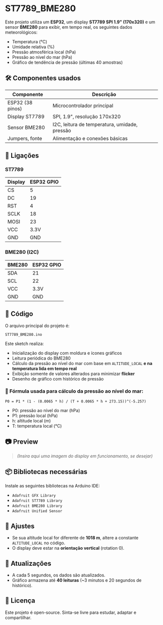 # ST7789_BME280

Este projeto utiliza um **ESP32**, um display **ST7789 SPI 1.9" (170x320)** e um sensor **BME280** para exibir, em tempo real, os seguintes dados meteorológicos:

- Temperatura (°C)
- Umidade relativa (%)
- Pressão atmosférica local (hPa)
- Pressão ao nível do mar (hPa)
- Gráfico de tendência de pressão (últimas 40 amostras)

## 🛠️ Componentes usados

| Componente      | Descrição                                  |
|----------------|---------------------------------------------|
| ESP32 (38 pinos) | Microcontrolador principal                 |
| Display ST7789  | SPI, 1.9", resolução 170x320                |
| Sensor BME280   | I2C, leitura de temperatura, umidade, pressão |
| Jumpers, fonte  | Alimentação e conexões básicas              |

## 🔌 Ligações

### ST7789

| Display | ESP32 GPIO |
|--------|-------------|
| CS     | 5           |
| DC     | 19          |
| RST    | 4           |
| SCLK   | 18          |
| MOSI   | 23          |
| VCC    | 3.3V        |
| GND    | GND         |

### BME280 (I2C)

| BME280 | ESP32 GPIO |
|--------|-------------|
| SDA    | 21          |
| SCL    | 22          |
| VCC    | 3.3V        |
| GND    | GND         |

## 💾 Código

O arquivo principal do projeto é:

```
ST7789_BME280.ino
```

Este sketch realiza:

- Inicialização do display com moldura e ícones gráficos
- Leitura periódica do BME280
- Cálculo da pressão ao nível do mar com base em `ALTITUDE_LOCAL` **e na temperatura lida em tempo real**
- Exibição somente de valores alterados para minimizar **flicker**
- Desenho de gráfico com histórico de pressão

### 🧮 Fórmula usada para cálculo da pressão ao nível do mar:

```
P0 = P1 * (1 - (0.0065 * h) / (T + 0.0065 * h + 273.15))^(-5.257)
```

- P0: pressão ao nível do mar (hPa)
- P1: pressão local (hPa)
- h: altitude local (m)
- T: temperatura local (°C)

## 📷 Preview

> *(Insira aqui uma imagem do display em funcionamento, se desejar)*

## 📦 Bibliotecas necessárias

Instale as seguintes bibliotecas na Arduino IDE:

- `Adafruit GFX Library`
- `Adafruit ST7789 Library`
- `Adafruit BME280 Library`
- `Adafruit Unified Sensor`

## 📐 Ajustes

- Se sua altitude local for diferente de **1018 m**, altere a constante `ALTITUDE_LOCAL` no código.
- O display deve estar na **orientação vertical** (rotation 0).

## 📅 Atualizações

- A cada 5 segundos, os dados são atualizados.
- Gráfico armazena até **40 leituras** (~3 minutos e 20 segundos de histórico).

## 📜 Licença

Este projeto é open-source. Sinta-se livre para estudar, adaptar e compartilhar.
